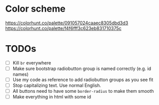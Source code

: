 # Color scheme
https://colorhunt.co/palette/091057024caaec8305dbd3d3
https://colorhunt.co/palette/f4f6fff3c623eb831710375c

# TODOs

- [ ] Kill `br` everywhere
- [ ] Make sure bootstrap radiobutton group is named correctly (e.g. id names)
- [ ] Use my code as reference to add radiobutton groups as you see fit
- [ ] Stop capitalizing text. Use normal English.
- [ ] All buttons need to have some `border-radius` to make them smooth
- [ ] Make everything in html with some id